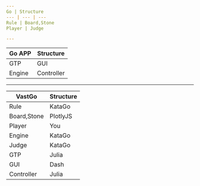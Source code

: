 ```yaml
---
Go | Structure 
--- | --- | ---
Rule | Board,Stone
Player | Judge

---
```

Go APP | Structure 
--- | --- 
GTP | GUI
Engine | Controller

---
VastGo | Structure
--- | ---
Rule | KataGo
Board,Stone | PlotlyJS
Player | You
Engine | KataGo
Judge | KataGo
GTP | Julia
GUI | Dash
Controller | Julia
